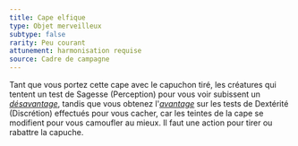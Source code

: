 ```yaml
---
title: Cape elfique
type: Objet merveilleux
subtype: false
rarity: Peu courant
attunement: harmonisation requise
source: Cadre de campagne
---
```

Tant que vous portez cette cape avec le capuchon tiré, les créatures qui tentent un test de Sagesse (Perception) pour vous voir subissent un [_désavantage_](/utiliser-les-caracteristiques/#avantage-et-desavantage), tandis que vous obtenez l'[_avantage_](/utiliser-les-caracteristiques/#avantage-et-desavantage) sur les tests de Dextérité (Discrétion) effectués pour vous cacher, car les teintes de la cape se modifient pour vous camoufler au mieux. Il faut une action pour tirer ou rabattre la capuche.
